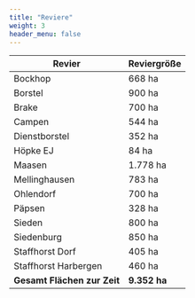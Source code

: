 ```yaml
---
title: "Reviere"
weight: 3
header_menu: false
---
```


|Revier|Reviergröße|
|------|-----------|
Bockhop|668 ha
Borstel|900 ha
Brake|700 ha
Campen|544 ha
Dienstborstel|352 ha
Höpke EJ|84 ha
Maasen|1.778 ha
Mellinghausen|783 ha
Ohlendorf|700 ha
Päpsen|328 ha
Sieden|800 ha
Siedenburg|850 ha
Staffhorst Dorf|405 ha
Staffhorst Harbergen|460 ha
**Gesamt Flächen zur Zeit**|**9.352 ha**